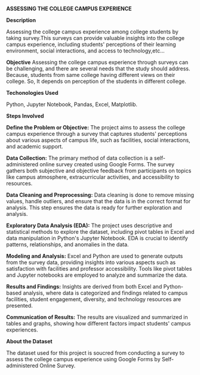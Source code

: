 **ASSESSING THE COLLEGE CAMPUS EXPERIENCE**


**Description**

Assessing the college campus experience among college students by taking survey.This surveys can provide valuable
insights into the college campus experience, including students' perceptions of their learning environment, 
social interactions, and access to technology,etc...

**Objective**
Assessing the college campus experience through surveys can be challenging, and there are several needs that the study should address.
Because, students from same college having different views on their college.
So, It depends on perception of the students in different college.

**Techonologies Used**

Python,
Jupyter Notebook,
Pandas,
Excel,
Matplotlib.

**Steps Involved**

**Define the Problem or Objective:**
The project aims to assess the college campus experience through a survey that captures students' perceptions about various aspects of campus life, such as facilities, social interactions, and academic support.

**Data Collection:**
The primary method of data collection is a self-administered online survey created using Google Forms. The survey gathers both subjective and objective feedback from participants on topics like campus atmosphere, extracurricular activities, and accessibility to resources.

**Data Cleaning and Preprocessing:**
Data cleaning is done to remove missing values, handle outliers, and ensure that the data is in the correct format for analysis. This step ensures the data is ready for further exploration and analysis.

**Exploratory Data Analysis (EDA):**
The project uses descriptive and statistical methods to explore the dataset, including pivot tables in Excel and data manipulation in Python's Jupyter Notebook. EDA is crucial to identify patterns, relationships, and anomalies in the data.

**Modeling and Analysis:**
Excel and Python are used to generate outputs from the survey data, providing insights into various aspects such as satisfaction with facilities and professor accessibility. Tools like pivot tables and Jupyter notebooks are employed to analyze and summarize the data.

**Results and Findings:**
Insights are derived from both Excel and Python-based analysis, where data is categorized and findings related to campus facilities, student engagement, diversity, and technology resources are presented.

**Communication of Results:**
The results are visualized and summarized in tables and graphs, showing how different factors impact students' campus experiences.

**About the Dataset**

The dataset used for this project is soucred from conducting a survey to assess the college campus experience using
Google Forms by Self-administered Online Survey.
